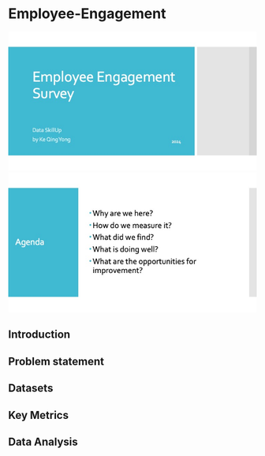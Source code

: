 # Employee-Engagement

![slide1](https://github.com/Ykeqing/Employee-Engagement/blob/main/Slide1.jpeg?raw=true)
![slide2](https://github.com/Ykeqing/Employee-Engagement/blob/main/Slide2.jpeg?raw=true)

## Introduction

## Problem statement 

## Datasets 

## Key Metrics 

## Data Analysis 
